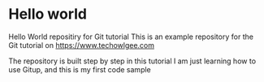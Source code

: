 # Hello world
Hello World repositiry for Git tutorial
This is an example repository for the Git tutorial on
https://www.techowlgee.com

The repository is built step by step in this tutorial 
I am just learning how to use Gitup, and this is my first code sample
